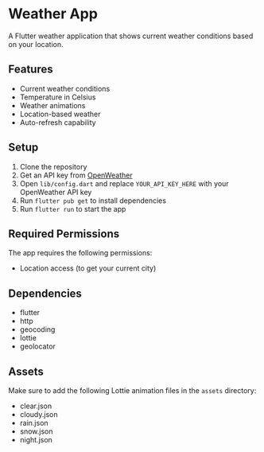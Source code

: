 # Weather App

A Flutter weather application that shows current weather conditions based on your location.

## Features

- Current weather conditions
- Temperature in Celsius
- Weather animations
- Location-based weather
- Auto-refresh capability

## Setup

1. Clone the repository
2. Get an API key from [OpenWeather](https://openweathermap.org/api)
3. Open `lib/config.dart` and replace `YOUR_API_KEY_HERE` with your OpenWeather API key
4. Run `flutter pub get` to install dependencies
5. Run `flutter run` to start the app

## Required Permissions

The app requires the following permissions:
- Location access (to get your current city)

## Dependencies

- flutter
- http
- geocoding
- lottie
- geolocator

## Assets

Make sure to add the following Lottie animation files in the `assets` directory:
- clear.json
- cloudy.json
- rain.json
- snow.json
- night.json
